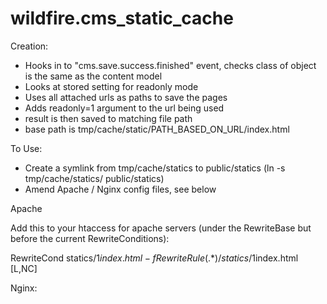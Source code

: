 wildfire.cms_static_cache
=========================

Creation:
- Hooks in to "cms.save.success.finished" event, checks class of object is the same as the content model
- Looks at stored setting for readonly mode
- Uses all attached urls as paths to save the pages
- Adds readonly=1 argument to the url being used
- result is then saved to matching file path
- base path is tmp/cache/static/PATH_BASED_ON_URL/index.html

To Use:
- Create a symlink from tmp/cache/statics to public/statics (ln -s tmp/cache/statics/ public/statics)
- Amend  Apache / Nginx config files, see below

Apache

Add this to your htaccess for apache servers (under the RewriteBase but before the current RewriteConditions):

RewriteCond statics/$1index.html -f
RewriteRule (.*) /statics/$1index.html [L,NC]

Nginx:



